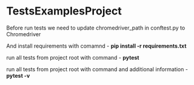 # TestsExamplesProject

Before run tests we need to update chromedriver_path in conftest.py to Chromedriver 

And install requirements with comamnd - **pip install -r requirements.txt**

run all tests from project root with command - **pytest**

run all tests from project root with command and additional information - **pytest -v**

